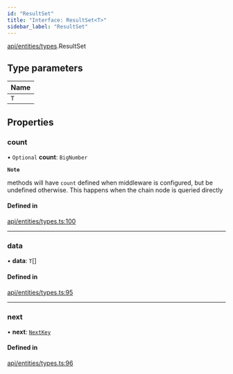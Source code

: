 ```yaml
---
id: "ResultSet"
title: "Interface: ResultSet<T>"
sidebar_label: "ResultSet"
---
```


[api/entities/types](../../../../../modules/API/Entities/Types/Types.md).ResultSet

## Type parameters

| Name |
| :------ |
| `T` |

## Properties

### count

• `Optional` **count**: `BigNumber`

**`Note`**

methods will have `count` defined when middleware is configured, but be undefined otherwise. This happens when the chain node is queried directly

#### Defined in

[api/entities/types.ts:100](https://github.com/PolymeshAssociation/polymesh-sdk/blob/88db4a911/src/api/entities/types.ts#L100)

___

### data

• **data**: `T`[]

#### Defined in

[api/entities/types.ts:95](https://github.com/PolymeshAssociation/polymesh-sdk/blob/88db4a911/src/api/entities/types.ts#L95)

___

### next

• **next**: [`NextKey`](../../../../../modules/API/Entities/Types/Types.md#nextkey)

#### Defined in

[api/entities/types.ts:96](https://github.com/PolymeshAssociation/polymesh-sdk/blob/88db4a911/src/api/entities/types.ts#L96)
